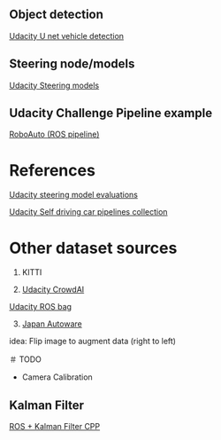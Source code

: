 
## Object detection

[Udacity U net vehicle detection](https://github.com/udacity/self-driving-car/tree/master/vehicle-detection/u-net)


## Steering node/models

[Udacity Steering models](https://github.com/udacity/self-driving-car/tree/master/steering-models)


## Udacity Challenge Pipeline example

[RoboAuto (ROS pipeline)](https://github.com/udacity/self-driving-car/tree/master/image-localization/community-code/roboauto)

# References

[Udacity steering model evaluations](https://github.com/udacity/self-driving-car/tree/master/steering-models/evaluation)

[Udacity Self driving car pipelines collection](https://github.com/udacity/self-driving-car)

# Other dataset sources

1. KITTI

2. [Udacity CrowdAI](https://github.com/udacity/self-driving-car/tree/master/annotations)

  [Udacity ROS bag](https://github.com/udacity/self-driving-car/tree/master/datasets)

3. [Japan Autoware](https://github.com/CPFL/Autoware)

  idea: Flip image to augment data (right to left)


＃ TODO

  * Camera Calibration


## Kalman Filter

[ROS + Kalman Filter CPP](https://github.com/pjsdream/pcml)
